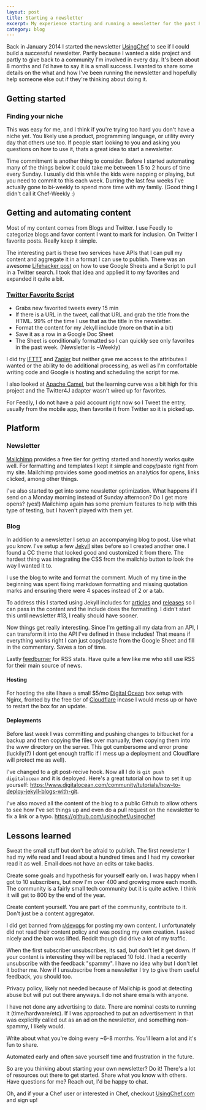```yaml
---
layout: post
title: Starting a newsletter
excerpt: My experience starting and running a newsletter for the past 8 months.
category: blog
---
```

Back in January 2014 I started the newsletter [UsingChef](http://usingchef.com/?ref=ericblog) to see if I could build a successful newsletter. Partly because I wanted a side project and partly to give back to a community I'm involved in every day. It's been about 8 months and I'd have to say it is a small success. I wanted to share some details on the what and how I've been running the newsletter and hopefully help someone else out if they're thinking about doing it.

## Getting started
### Finding your niche
This was easy for me, and I think if you're trying too hard you don't have a niche yet. You likely use a product, programming language, or utility every day that others use too. If people start looking to you and asking you questions on how to use it, thats a great idea to start a newsletter.

Time commitment is another thing to consider. Before I started automating many of the things below it could take me between 1.5 to 2 hours of time every Sunday. I usually did this while the kids were napping or playing, but you need to commit to this each week. Durring the last few weeks I've actually gone to bi-weekly to spend more time with my family. (Good thing I didn't call it Chef-Weekly :)

## Getting and automating content
Most of my content comes from Blogs and Twitter. I use Feedly to categorize blogs and favor content I want to mark for inclusion. On Twitter I favorite posts. Really keep it simple.

The interesting part is these two services have APIs that I can pull my content and aggregate it in a format I can use to publish. There was an awesome [Lifehacker post](http://lifehacker.com/twitter-archiver-saves-tweets-by-keyword-or-hashtag-in-1598972400) on how to use Google Sheets and a Script to pull in a Twitter search. I took that idea and applied it to my favorites and expanded it quite a bit.

### [Twitter Favorite Script](https://gist.github.com/erichelgeson/a0a0d34e195b823f7bd1)
* Grabs new favorited tweets every 15 min
* If there is a URL in the tweet, call that URL and grab the title from the HTML. 99% of the time I use that as the title in the newsletter.
* Format the content for my Jekyll include (more on that in a bit)
* Save it as a row in a Google Doc Sheet
* The Sheet is conditionally formatted so I can quickly see only favorites in the past week. (Newsletter is ~Weekly)

I did try [IFTTT](https://ifttt.com/) and [Zapier](http://zapier.com) but neither gave me access to the attributes I wanted or the ability to do additional processing, as well as I'm comfortable writing code and Google is hosting and scheduling the script for me.

I also looked at [Apache Camel](https://camel.apache.org/), but the learning curve was a bit high for this project and the Twitter4J adapter wasn't wired up for favorites.

For Feedly, I do not have a paid account right now so I Tweet the entry, usually from the mobile app, then favorite it from Twitter so it is picked up.

## Platform
### Newsletter
[Mailchimp](http://eepurl.com/MRMJD) provides a free tier for getting started and honestly works quite well. For formatting and templates I kept it simple and copy/paste right from my site. Mailchimp provides some good metrics an analytics for opens, links clicked, among other things.

I've also started to get into some newsletter optimization. What happens if I send on a Monday morning instead of Sunday afternoon? Do I get more opens? (yes!) Mailchimp again has some premium features to help with this type of testing, but I haven't played with them yet.

### Blog
In addition to a newsletter I setup an accompanying blog to post. Use what you know. I've setup a few [Jekyll](http://jekyllrb.com/) sites before so I created another one. I found a CC theme that looked good and customized it from there. The hardest thing was integrating the CSS from the mailchip button to look the way I wanted it to.

I use the blog to write and format the comment. Much of my time in the beginning was spent fixing markdown formatting and missing quotation marks and ensuring there were 4 spaces instead of 2 or a tab.

To address this I started using Jekyll includes for [articles](https://github.com/usingchef/usingchef/blob/master/_includes/article.html) and [releases](https://github.com/usingchef/usingchef/blob/master/_includes/release.html) so I can pass in the content and the include does the formatting. I didn't start this until newsletter #13, I really should have sooner.

Now things get really interesting. Since I'm getting all my data from an API, I can transform it into the API I've defined in these includes! That means if everything works right I can just copy/paste from the Google Sheet and fill in the commentary. Saves a ton of time.

Lastly [feedburner](http://feedburner.com) for RSS stats. Have quite a few like me who still use RSS for their main source of news.

#### Hosting
For hosting the site I have a small $5/mo [Digital Ocean](https://www.digitalocean.com/?refcode=ed172ee8d6f0) box setup with Nginx, fronted by the free tier of [Cloudflare](http://cloudflare.com) incase I would mess up or have to restart the box for an update.

#### Deployments
Before last week I was committing and pushing changes to bitbucket for a backup and then copying the files over manually, then copying them into the www directory on the server. This got cumbersome and error prone (luckily(?) I dont get enough traffic if I mess up a deployment and Cloudflare will protect me as well).

I've changed to a git post-recive hook. Now all I do is `git push digitalocean` and it is deployed. Here's a great tutorial on how to set it up yourself: <https://www.digitalocean.com/community/tutorials/how-to-deploy-jekyll-blogs-with-git>.

I've also moved all the content of the blog to a public Github to allow others to see how I've set things up and even do a pull request on the newsletter to fix a link or a typo.   <https://github.com/usingchef/usingchef>

## Lessons learned

Sweat the small stuff but don't be afraid to publish. The first newsletter I had my wife read and I read about a hundred times and I had my coworker read it as well. Email does not have an edits or take backs.

Create some goals and hypothesis for yourself early on. I was happy when I got to 10 subscribers, but now I'm over 400 and growing more each month. The community is a fairly small tech community but it is quite active. I think it will get to 800 by the end of the year.

Create content yourself. You are part of the community, contribute to it. Don't just be a content aggregator.

I did get banned from [r/devops](http://reddit.com/r/devops) for posting my own content. I unfortunately did not read their content policy and was posting my own creation. I asked nicely and the ban was lifted. Reddit though did drive a lot of my traffic.

When the first subscriber unsubscribes, its sad, but don't let it get down. If your content is interesting they will be replaced 10 fold. I had a recently unsubscribe with the feedback "spammy". I have no idea why but I don't let it bother me. Now if I unsubscribe from a newsletter I try to give them useful feedback, you should too.

Privacy policy, likely not needed because of Mailchip is good at detecting abuse but will put out there anyways. I do not share emails with anyone.

I have not done any advertising to date. There are nominal costs to running it (time/hardware/etc). If I was approached to put an advertisement in that was explicitly called out as an ad on the newsletter, and something non-spammy, I likely would.

Write about what you're doing every ~6-8 months. You'll learn a lot and it's fun to share.

Automated early and often save yourself time and frustration in the future.

So are you thinking about starting your own newsletter? Do it! There's a lot of resources out there to get started. Share what you know with others. Have questions for me? Reach out, I'd be happy to chat.

Oh, and if your a Chef user or interested in Chef, checkout [UsingChef.com](http://usingchef.com/?ref=ericblog) and sign up!

